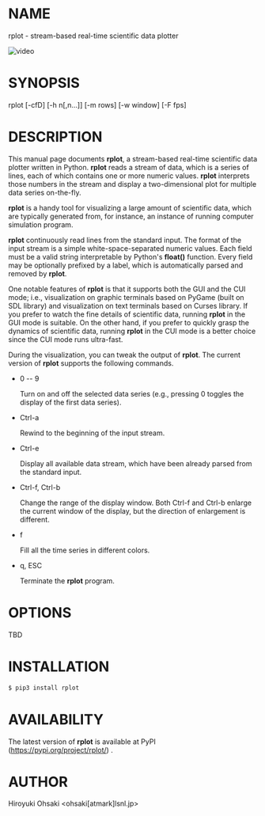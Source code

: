 # NAME

rplot - stream-based real-time scientific data plotter

![video](screenshot/video.gif)

# SYNOPSIS

rplot [-cfD] [-h n[,n...]] [-m rows] [-w window] [-F fps]

# DESCRIPTION

This manual page documents **rplot**, a stream-based real-time
scientific data plotter written in Python.  **rplot** reads a stream
of data, which is a series of lines, each of which contains one or
more numeric values.  **rplot** interprets those numbers in the stream
and display a two-dimensional plot for multiple data series
on-the-fly.

**rplot** is a handy tool for visualizing a large amount of scientific
data, which are typically generated from, for instance, an instance of
running computer simulation program.

**rplot** continuously read lines from the standard input.  The format
of the input stream is a simple white-space-separated numeric values.
Each field must be a valid string interpretable by Python's
**float()** function.  Every field may be optionally prefixed by a
label, which is automatically parsed and removed by **rplot**.

One notable features of **rplot** is that it supports both the GUI and
the CUI mode; i.e., visualization on graphic terminals based on PyGame
(built on SDL library) and visualization on text terminals based on
Curses library.  If you prefer to watch the fine details of scientific
data, running **rplot** in the GUI mode is suitable.  On the other
hand, if you prefer to quickly grasp the dynamics of scientific data,
running **rplot** in the CUI mode is a better choice since the CUI
mode runs ultra-fast.

During the visualization, you can tweak the output of **rplot**.  The
current version of **rplot** supports the following commands.

- 0 -- 9

  Turn on and off the selected data series (e.g., pressing 0 toggles
  the display of the first data series).

- Ctrl-a

  Rewind to the beginning of the input stream.

- Ctrl-e

  Display all available data stream, which have been already parsed
  from the standard input.

- Ctrl-f, Ctrl-b

  Change the range of the display window.  Both Ctrl-f and Ctrl-b
  enlarge the current window of the display, but the direction of
  enlargement is different.

- f

  Fill all the time series in different colors.

- q, ESC

  Terminate the **rplot** program.

# OPTIONS

TBD

# INSTALLATION

```sh
$ pip3 install rplot
```

# AVAILABILITY

The latest version of **rplot** is available at PyPI
(https://pypi.org/project/rplot/) .

# AUTHOR

Hiroyuki Ohsaki <ohsaki[atmark]lsnl.jp>

